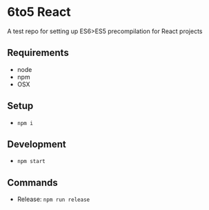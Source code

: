 # 6to5 React

A test repo for setting up ES6>ES5 precompilation for React projects

## Requirements

- node
- npm
- OSX

## Setup

- `npm i`

## Development

- `npm start`

## Commands

- Release: `npm run release`